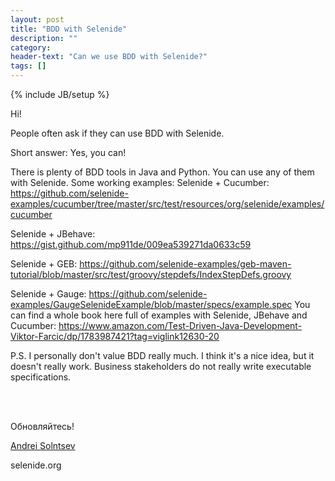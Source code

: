```yaml
---
layout: post
title: "BDD with Selenide"
description: ""
category:
header-text: "Can we use BDD with Selenide?"
tags: []
---
```

{% include JB/setup %}

Hi!

People often ask if they can use BDD with Selenide.

Short answer: Yes, you can!

There is plenty of BDD tools in Java and Python. You can use any of them with Selenide.
Some working examples:
Selenide + Cucumber: 
https://github.com/selenide-examples/cucumber/tree/master/src/test/resources/org/selenide/examples/cucumber

Selenide + JBehave:
https://gist.github.com/mp911de/009ea539271da0633c59

Selenide + GEB: 
https://github.com/selenide-examples/geb-maven-tutorial/blob/master/src/test/groovy/stepdefs/IndexStepDefs.groovy

Selenide + Gauge:
https://github.com/selenide-examples/GaugeSelenideExample/blob/master/specs/example.spec
You can find a whole book here full of examples with Selenide, JBehave and Cucumber:
https://www.amazon.com/Test-Driven-Java-Development-Viktor-Farcic/dp/1783987421?tag=viglink12630-20


P.S. I personally don't value BDD really much. I think it's a nice idea, but it doesn't really work. Business stakeholders do not really write executable specifications. 

<br/>
<br/>

Обновляйтесь!

[Andrei Solntsev](http://asolntsev.github.io/)

selenide.org
